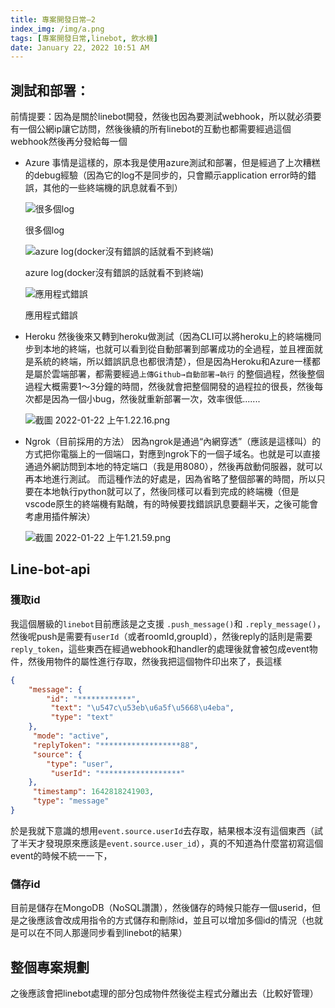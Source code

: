 ```yaml
---
title: 專案開發日常—2
index_img: /img/a.png
tags: [專案開發日常,linebot, 飲水機]
date: January 22, 2022 10:51 AM
---
```


<!-- # [專案開發日常—2] -->
<!-- 
Tags: linebot, 飲水機
Last edited: January 22, 2022 10:51 AM

by:陳澤榮 (timothychenpc@gmail.com)

日期：0121 -->

## 測試和部署：

前情提要：因為是關於linebot開發，然後也因為要測試webhook，所以就必須要有一個公網ip讓它訪問，然後後續的所有linebot的互動也都需要經過這個webhook然後再分發給每一個

- Azure
事情是這樣的，原本我是使用azure測試和部署，但是經過了上次糟糕的debug經驗（因為它的log不是同步的，只會顯示application error時的錯誤，其他的一些終端機的訊息就看不到）
    
    ![很多個log](/img/截圖_2022-01-22_上午11.32.29.png)
    
    很多個log
    
    ![azure log(docker沒有錯誤的話就看不到終端)](/img/截圖_2022-01-22_上午11.36.11.png)
    
    azure log(docker沒有錯誤的話就看不到終端)
    
    ![應用程式錯誤](/img/a.png)
    
    應用程式錯誤
    
- Heroku
然後後來又轉到heroku做測試（因為CLI可以將heroku上的終端機同步到本地的終端，也就可以看到從自動部署到部署成功的全過程，並且裡面就是系統的終端，所以錯誤訊息也都很清楚），但是因為Heroku和Azure一樣都是屬於雲端部署，都需要經過`上傳Github→自動部署→執行` 的整個過程，然後整個過程大概需要1～3分鐘的時間，然後就會把整個開發的過程拉的很長，然後每次都是因為一個小bug，然後就重新部署一次，效率很低.......
    
    ![截圖 2022-01-22 上午1.22.16.png](/img/截圖_2022-01-22_上午1.22.16.png)
    
- Ngrok（目前採用的方法）
因為ngrok是通過“內網穿透”（應該是這樣叫）的方式把你電腦上的一個端口，對應到ngrok下的一個子域名。也就是可以直接通過外網訪問到本地的特定端口（我是用8080），然後再啟動伺服器，就可以再本地進行測試。
而這種作法的好處是，因為省略了整個部署的時間，所以只要在本地執行python就可以了，然後同樣可以看到完成的終端機（但是vscode原生的終端機有點醜，有的時候要找錯誤訊息要翻半天，之後可能會考慮用插件解決）
    
    ![截圖 2022-01-22 上午1.21.59.png](/img/截圖_2022-01-22_上午1.21.59.png)
    

## Line-bot-api

### 獲取id

我這個層級的`linebot`目前應該是之支援 `.push_message()`和 `.reply_message()`，然後呢push是需要有`userId`（或者roomId,groupId），然後reply的話則是需要`reply_token`，這些東西在經過webhook和handler的處理後就會被包成event物件，然後用物件的屬性進行存取，然後我把這個物件印出來了，長這樣 

```json
{
    "message": {
        "id": "************",
         "text": "\u547c\u53eb\u6a5f\u5668\u4eba",
         "type": "text"
    },
     "mode": "active",
     "replyToken": "******************88",
     "source": {
        "type": "user",
         "userId": "******************"
    },
     "timestamp": 1642818241903,
     "type": "message"
}
```

於是我就下意識的想用`event.source.userId`去存取，結果根本沒有這個東西（試了半天才發現原來應該是`event.source.user_id`），真的不知道為什麼當初寫這個event的時候不統一一下，

### 儲存id

目前是儲存在MongoDB（NoSQL讚讚），然後儲存的時候只能存一個userid，但是之後應該會改成用指令的方式儲存和刪除id，並且可以增加多個id的情況（也就是可以在不同人那邊同步看到linebot的結果）

## 整個專案規劃

之後應該會把linebot處理的部分包成物件然後從主程式分離出去（比較好管理）
